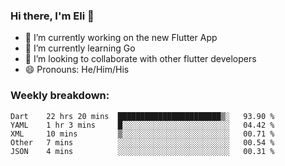 ### Hi there, I'm Eli 👋
- 🔭 I’m currently working on the new Flutter App
- 🌱 I’m currently learning Go
- 🦄 I’m looking to collaborate with other flutter developers
- 😄 Pronouns: He/Him/His

### Weekly breakdown:
<!--START_SECTION:waka-->
```text
Dart    22 hrs 20 mins  ███████████████████████▒░   93.90 % 
YAML    1 hr 3 mins     █░░░░░░░░░░░░░░░░░░░░░░░░   04.42 % 
XML     10 mins         ▒░░░░░░░░░░░░░░░░░░░░░░░░   00.71 % 
Other   7 mins          ░░░░░░░░░░░░░░░░░░░░░░░░░   00.54 % 
JSON    4 mins          ░░░░░░░░░░░░░░░░░░░░░░░░░   00.31 % 
```
<!--END_SECTION:waka-->
